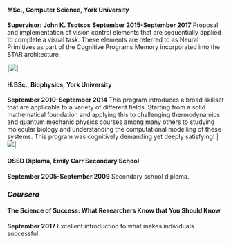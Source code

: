 #### MSc., Computer Science, York University

**Supervisor: John K. Tsotsos** **September 2015-September 2017** Proposal and implementation of vision control elements that are sequentially applied to complete a visual task. These elements are referred to as Neural Primitives as part of the Cognitive Programs Memory incorporated into the STAR architecture.

|![](http://omar-abid.com/wp_portfolio/wp-content/uploads/2017/12/yorku_computer_science_logo-300x68.png)|

#### H.BSc., Biophysics, York University

**September 2010-September 2014** This program introduces a broad skillset that are applicable to a variety of different fields. Starting from a solid mathematical foundation and applying this to challenging thermodynamics and quantum mechanic physics courses among many others to studying molecular biology and understanding the computational modelling of these systems. This program was cognitively demanding yet deeply satisfying!
|![](http://omar-abid.com/wp_portfolio/wp-content/uploads/2017/12/biophysics_yorku_logo-300x137.jpg)|


#### OSSD Diploma, Emily Carr Secondary School

**September 2005-September 2009** Secondary school diploma.  

### _**Coursera**_

#### The Science of Success: What Researchers Know that You Should Know

**September 2017** Excellent introduction to what makes individuals successful.
